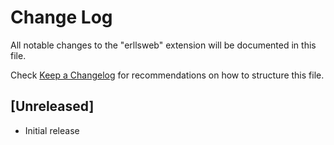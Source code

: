 # Change Log

All notable changes to the "erllsweb" extension will be documented in this file.

Check [Keep a Changelog](http://keepachangelog.com/) for recommendations on how to structure this file.

## [Unreleased]

- Initial release